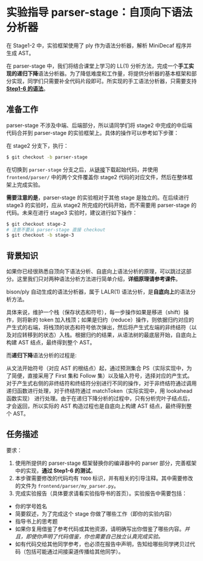 # 实验指导 parser-stage：自顶向下语法分析器

 在 Stage1-2 中，实验框架使用了 ply 作为语法分析器，解析 MiniDecaf 程序并生成 AST。

在 parser-stage 中，我们将结合课堂上学习的 LL(1) 分析方法，完成一个**手工实现的递归下降**语法分析器。为了降低难度和工作量，将提供分析器的基本框架和部分实现，同学们只需要补全代码片段即可。所实现的手工语法分析器，只需要支持 [**Step1-6 的语法**](spec.md)。

## 准备工作

parser-stage 不涉及中端、后端部分，所以请同学们将 stage2 中完成的中后端代码合并到 parser-stage 的实验框架上。具体的操作可以参考如下步骤：

在 stage2 分支下，执行：

```bash
$ git checkout -b parser-stage
```

在切换到 `parser-stage` 分支之后，从[链接](https://cloud.tsinghua.edu.cn/d/4d339f639f4743d6a555/)下载起始代码，并使用 `frontend/parser/` 中的两个文件覆盖你 stage2 代码的对应文件，然后在整体框架上完成实验。

**需要注意的是**，parser-stage 的实验相对于其他 stage 是独立的。在后续进行 stage3 的实验时，应从 stage2 所完成的代码开始，而不需要用 parser-stage 的代码。未来在进行 stage3 实验时，建议进行如下操作：

```bash
$ git checkout stage-2
# 注意不要从 parser-stage 直接 checkout
$ git checkout -b stage-3
```

## 背景知识

如果你已经很熟悉自顶向下语法分析、自底向上语法分析的原理，可以跳过这部分。这里我们只对两种语法分析方法进行简单介绍，**详细原理请参考课件**。

bison/ply 自动生成的语法分析器，属于 LALR(1) 语法分析，是**自底向上**的语法分析方法。
     
具体来说，维护一个栈（保存状态和符号），每一步操作如果是移进（shift）操作，则将新的 token 加入栈顶；如果是归约（reduce）操作，则依据归约对应的产生式的右端，将栈顶的状态和符号依次弹出，然后将产生式左端的非终结符（以及对应转移到的状态）入栈。根据归约的结果，从语法树的最底层开始，自底向上构建 AST 结点，最终得到整个 AST。


而**递归下降**语法分析的过程是:

从文法开始符号（对应 AST 的根结点）起，通过预测集合 PS（实际实现中，为了简便，直接采用了 First 集和 Follow 集）以及输入符号，选择对应的产生式。对于产生式右侧的非终结符和终结符分别进行不同的操作，对于非终结符通过调用递归函数进行处理，对于终结符通过 matchToken（实际实现中，用 lookahead 函数实现） 进行处理。由于在递归下降分析的过程中，只有分析完叶子结点后，才会返回，所以实际的 AST 构造过程也是自底向上构建 AST 结点，最终得到整个 AST。


## 任务描述

要求：
1. 使用所提供的 parser-stage 框架替换你的编译器中的 parser 部分，完善框架中的实现，**通过 Step1-6 的测试**。
2. 本步骤需要修改的代码均有 `TODO` 标识，并有相关的引导注释。其中需要修改的文件为 `frontend/parser/my_parser.py`。
3. 完成实验报告（具体要求请看实验指导书的首页）。实验报告中需要包括：
  * 你的学号姓名
  * 简要叙述，为了完成这个 stage 你做了哪些工作（即你的实验内容）
  * 指导书上的思考题
  * 如果你复用借鉴了参考代码或其他资源，请明确写出你借鉴了哪些内容。*并且，即使你声明了代码借鉴，你也需要自己独立认真完成实验。*
  * 如有代码交给其他同学参考，也必须在报告中声明，告知给哪些同学拷贝过代码（包括可能通过间接渠道传播给其他同学）。